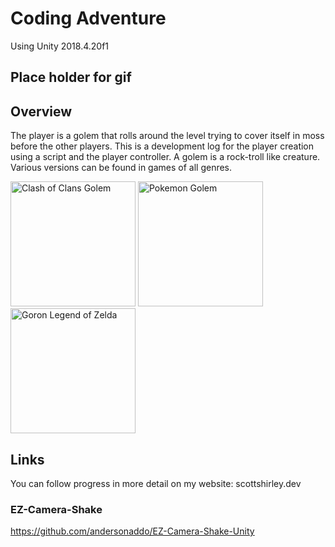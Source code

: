 # Coding Adventure

Using Unity 2018.4.20f1

## Place holder for gif  

## Overview  
The player is a golem that rolls around the level trying to cover itself in moss before the other players.  This is a development log for the player creation using a script and
the player controller.  A golem is a rock-troll like creature.  Various versions can be found in games of all genres.

<img src="https://vignette.wikia.nocookie.net/clashofclans/images/c/c2/Golem_info.png/revision/latest/scale-to-width-down/340?cb=20170927231256" alt="Clash of Clans Golem" width="200"/>
<img src="https://pokemon.gameinfo.io/images/pokemon-go/076-00.png" alt="Pokemon Golem" width="200"/>
<img src="https://www.gamehiker.com/wiki/images/thumb/f/f1/Goron.jpg/200px-Goron.jpg" alt="Goron Legend of Zelda" width="200"/>

## Links
You can follow progress in more detail on my website: scottshirley.dev

### EZ-Camera-Shake
https://github.com/andersonaddo/EZ-Camera-Shake-Unity